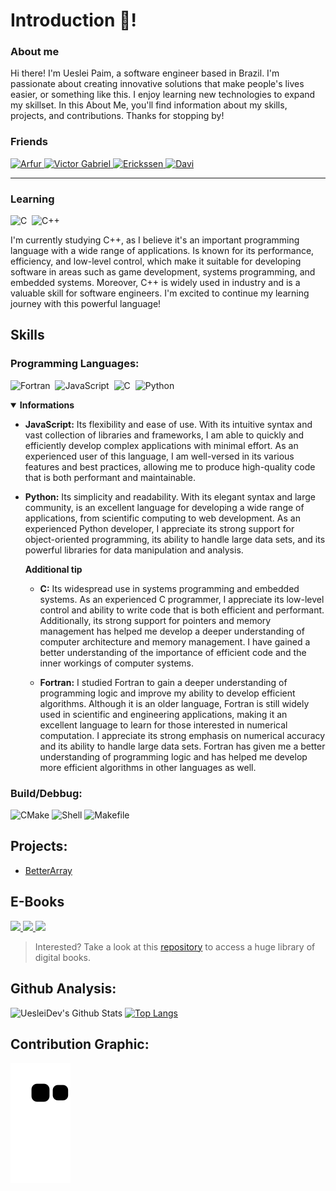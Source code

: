 <!-- Thanks for reading! -->
# Introduction 👋!

### About me

Hi there! I'm Ueslei Paim, a software engineer based in Brazil. I'm passionate about creating innovative solutions that make people's lives easier, or something like this. I enjoy learning new technologies to expand my skillset. In this About Me, you'll find information about my skills, projects, and contributions. Thanks for stopping by!

### Friends

<a href="https://github.com/therealarfu" title="Arfur">
  <img src="https://github.com/therealarfu.png" alt="Arfur" style="height: 50px;" />
</a>

<a href="https://github.com/Victor101106" title="Victor Gabriel">
  <img src="https://github.com/Victor101106.png" alt="Victor Gabriel" style="height: 50px;" />
</a>

<a href="https://github.com/erickss3n" title="Erickssen">
  <img src="https://github.com/erickss3n.png" alt="Erickssen" style="height: 50px;" />
</a>

<a href="https://github.com/iDavi" title="Davi">
  <img src="https://github.com/iDavi.png" alt="Davi" style="height: 50px;" />
</a>

----

### Learning

![C](https://img.shields.io/badge/-C-fbfbf1?style=flat&logo=c)&nbsp;
![C++](https://img.shields.io/badge/-C++-fc6c81?style=flat&logo=cplusplus)&nbsp;

I'm currently studying C++, as I believe it's an important programming language with a wide range of applications. Is known for its performance, efficiency, and low-level control, which make it suitable for developing software in areas such as game development, systems programming, and embedded systems. Moreover, C++ is widely used in industry and is a valuable skill for software engineers. I'm excited to continue my learning journey with this powerful language!

## Skills

### Programming Languages:

![Fortran](https://img.shields.io/badge/-Fortran-blue?style=flat&logo=fortran)&nbsp;
![JavaScript](https://img.shields.io/badge/-JavaScript-blue?style=flat&logo=javascript)&nbsp;
![C](https://img.shields.io/badge/-C-fbfbf1?style=flat&logo=c)&nbsp;
![Python](https://img.shields.io/badge/-Python-fbfbf1?style=flat&logo=python)&nbsp;

<details open>
  <summary>
    <strong>Informations</strong>
  </summary>
  
  - **JavaScript:** Its flexibility and ease of use. With its intuitive syntax and vast collection of libraries and frameworks, I am able to quickly and efficiently develop complex applications with minimal effort. As an experienced user of this language, I am well-versed in its various features and best practices, allowing me to produce high-quality code that is both performant and maintainable.

  - **Python:** Its simplicity and readability. With its elegant syntax and large community, is an excellent language for developing a wide range of applications, from scientific computing to web development. As an experienced Python developer, I appreciate its strong support for object-oriented programming, its ability to handle large data sets, and its powerful libraries for data manipulation and analysis.

    **Additional tip**

      - **C:** Its widespread use in systems programming and embedded systems. As an experienced C programmer, I appreciate its low-level control and ability to write code that is both efficient and performant. Additionally, its strong support for pointers and memory management has helped me develop a deeper understanding of computer architecture and memory management. I have gained a better understanding of the importance of efficient code and the inner workings of computer systems.

      - **Fortran:** I studied Fortran to gain a deeper understanding of programming logic and improve my ability to develop efficient algorithms. Although it is an older language, Fortran is still widely used in scientific and engineering applications, making it an excellent language to learn for those interested in numerical computation. I appreciate its strong emphasis on numerical accuracy and its ability to handle large data sets. Fortran has given me a better understanding of programming logic and has helped me develop more efficient algorithms in other languages as well.
  
 </details>

### Build/Debbug:

![CMake](https://img.shields.io/badge/-CMake-red?style=flat&logo=cmake)
![Shell](https://img.shields.io/badge/-Shell-blue?style=flat&logo=shell)
![Makefile](https://img.shields.io/badge/-Makefile-green?style=flat)

## Projects:

- [BetterArray](https://github.com/uesleibros/BetterArray)

## E-Books

<a href="https://exploringjs.com/es6" title="Exploring ES6">
  <img src="https://exploringjs.com/es6/images/cover.jpg" height="100" />
</a>

<a href="https://ee.hawaii.edu/~tep/EE160/Book/PDF/Book.html" title="Programming in C">
  <img src="https://freecomputerbooks.com/covers/Programming-in-C.jpg" height="100" />
</a>

<a href="https://www.manning.com/books/exploring-modern-fortran-basics" title="Exploring Modern Fortran Basics">
  <img src="https://images.manning.com/360/480/resize/book/5/7591eee-2ade-496b-90cb-6cb335a800a8/Curcic_EMFB_hires.png" height="100" />
</a>

> Interested? Take a look at this [repository](https://github.com/EbookFoundation/free-programming-books/blob/main/books/free-programming-books-langs.md) to access a huge library of digital books.
## Github Analysis:

![UesleiDev's Github Stats](https://github-readme-stats.vercel.app/api?username=uesleibros&show_icons=true&show_owner=true)
[![Top Langs](https://github-readme-stats.vercel.app/api/top-langs/?username=uesleibros&layout=compact)](https://github.com/anuraghazra/github-readme-stats)


## Contribution Graphic:

![snake gif](https://raw.githubusercontent.com/uesleibros/uesleibros/output/github-contribution-grid-snake.svg)
